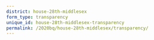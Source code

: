 ```yaml
---
district: house-28th-middlesex
form_type: transparency
unique_id: house-28th-middlesex-transparency
permalink: /2020bq/house-28th-middlesex/transparency/
---
```

